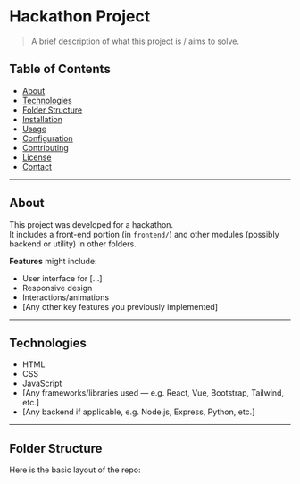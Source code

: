 # Hackathon Project

> A brief description of what this project is / aims to solve.

## Table of Contents

- [About](#about)  
- [Technologies](#technologies)  
- [Folder Structure](#folder-structure)  
- [Installation](#installation)  
- [Usage](#usage)  
- [Configuration](#configuration)  
- [Contributing](#contributing)  
- [License](#license)  
- [Contact](#contact)  

---

## About

This project was developed for a hackathon.  
It includes a front-end portion (in `frontend/`) and other modules (possibly backend or utility) in other folders.  

**Features** might include:

- User interface for [...]
- Responsive design  
- Interactions/animations  
- [Any other key features you previously implemented]  

---

## Technologies

- HTML  
- CSS  
- JavaScript  
- [Any frameworks/libraries used — e.g. React, Vue, Bootstrap, Tailwind, etc.]  
- [Any backend if applicable, e.g. Node.js, Express, Python, etc.]  

---

## Folder Structure

Here is the basic layout of the repo:

